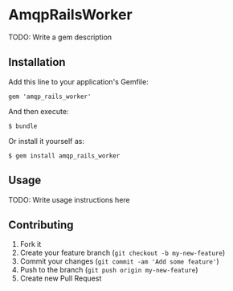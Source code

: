 # AmqpRailsWorker

TODO: Write a gem description

## Installation

Add this line to your application's Gemfile:

    gem 'amqp_rails_worker'

And then execute:

    $ bundle

Or install it yourself as:

    $ gem install amqp_rails_worker

## Usage

TODO: Write usage instructions here

## Contributing

1. Fork it
2. Create your feature branch (`git checkout -b my-new-feature`)
3. Commit your changes (`git commit -am 'Add some feature'`)
4. Push to the branch (`git push origin my-new-feature`)
5. Create new Pull Request
